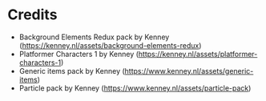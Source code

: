# Credits

- Background Elements Redux pack by Kenney (https://kenney.nl/assets/background-elements-redux)
- Platformer Characters 1 by Kenney (https://kenney.nl/assets/platformer-characters-1)
- Generic items pack by Kenney (https://www.kenney.nl/assets/generic-items)
- Particle pack by Kenney (https://www.kenney.nl/assets/particle-pack)